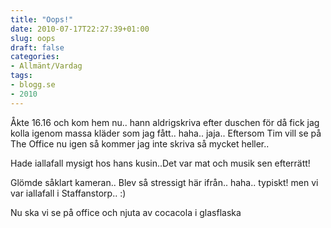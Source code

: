 ```yaml
---
title: "Oops!"
date: 2010-07-17T22:27:39+01:00
slug: oops
draft: false
categories:
- Allmänt/Vardag
tags:
- blogg.se
- 2010
---
```

Åkte 16.16 och kom hem nu.. hann aldrigskriva efter duschen för då fick jag kolla igenom massa kläder som jag fått.. haha.. jaja.. Eftersom Tim vill se på The Office nu igen så kommer jag inte skriva så mycket heller..  
  
Hade iallafall mysigt hos hans kusin..Det var mat och musik sen efterrätt!  
  
Glömde såklart kameran.. Blev så stressigt här ifrån.. haha.. typiskt! men vi var iallafall i Staffanstorp.. :)  
  
  
Nu ska vi se på office och njuta av cocacola i glasflaska
